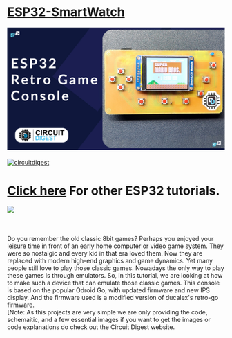 # [ESP32-SmartWatch](https://circuitdigest.com/microcontroller-projects/designing-smartwatch-using-esp32)
<img src="https://github.com/Circuit-Digest/ESP32-Retro-Game-Console/blob/2f939e85ec8b3ea34d78d60ccd6e8788699c5677/Title.jpg" width="" alt="alt_text" title="image_tooltip">
<br>

<br>
<a href="https://circuitdigest.com/tags/ESP32"><img src="https://img.shields.io/static/v1?label=&labelColor=505050&message=ESP32 Tutorials Circuit Digest&color=%230076D6&style=social&logo=google-chrome&logoColor=%230076D6" alt="circuitdigest"/></a>
<br>

[<h1>Click here](https://circuitdigest.com/tags/ESP32) For other ESP32 tutorials.</h1>
<img src="https://github.com/Circuit-Digest/ESP32-SmartWatch/blob/ee5599a09004861a75ee062462898b256c045423/Watch%20faces.gif" width="" height="" />

<br>
<br>
Do you remember the old classic 8bit games? Perhaps you enjoyed your leisure time in front of an early home computer or video game system.  They were so nostalgic and every kid in that era loved them. Now they are replaced with modern high-end graphics and game dynamics. Yet many people still love to play those classic games. Nowadays the only way to play these games is through emulators. So, in this tutorial, we are looking at how to make such a device that can emulate those classic games. This console is based on the popular Odroid Go, with updated firmware and new IPS display. And the firmware used is a modified version of ducalex's retro-go firmware. 

<br>
[Note: As this projects are very simple we are only providing the code, schemaitic, and a few essential images if you want to get the images or code explanations do check out the Circuit Digest website.
<br>
<br>
